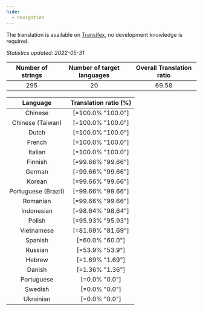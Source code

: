 ```yaml
---
hide:
  - navigation
---
```


<!--
DO NOT EDIT THIS FILE DIRECTLY.
It is generated automatically by transifex_stats.py in the scripts folder.
-->

The translation is available on [Transifex](https://www.transifex.com/quickosm/gui/), no development
knowledge is required.

*Statistics updated: 2022-05-31*

| Number of strings | Number of target languages | Overall Translation ratio |
|:-:|:-:|:-:|
295|20|69.58

| Language | Translation ratio (%) |
|:-:|:-:|
Chinese|[=100.0% "100.0"]|
Chinese (Taiwan)|[=100.0% "100.0"]|
Dutch|[=100.0% "100.0"]|
French|[=100.0% "100.0"]|
Italian|[=100.0% "100.0"]|
Finnish|[=99.66% "99.66"]|
German|[=99.66% "99.66"]|
Korean|[=99.66% "99.66"]|
Portuguese (Brazil)|[=99.66% "99.66"]|
Romanian|[=99.66% "99.66"]|
Indonesian|[=98.64% "98.64"]|
Polish|[=95.93% "95.93"]|
Vietnamese|[=81.69% "81.69"]|
Spanish|[=60.0% "60.0"]|
Russian|[=53.9% "53.9"]|
Hebrew|[=1.69% "1.69"]|
Danish|[=1.36% "1.36"]|
Portuguese|[=0.0% "0.0"]|
Swedish|[=0.0% "0.0"]|
Ukrainian|[=0.0% "0.0"]|

